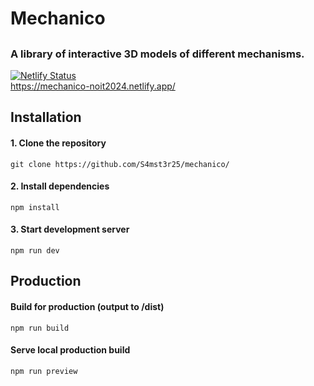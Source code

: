 # Mechanico
##
### A library of interactive 3D models of different mechanisms.  
[![Netlify Status](https://api.netlify.com/api/v1/badges/8bb9bdaa-b7e1-45bb-ba01-85a51d9b534a/deploy-status)](https://app.netlify.com/sites/mechanico-noit2024/deploys)  
https://mechanico-noit2024.netlify.app/
  
## Installation
  
#### 1. Clone the repository
```
git clone https://github.com/S4mst3r25/mechanico/
```

#### 2.  Install dependencies
```
npm install
```

#### 3. Start development server
```
npm run dev
```

## Production

#### Build for production (output to /dist)
```
npm run build
```

#### Serve local production build
```
npm run preview
```
